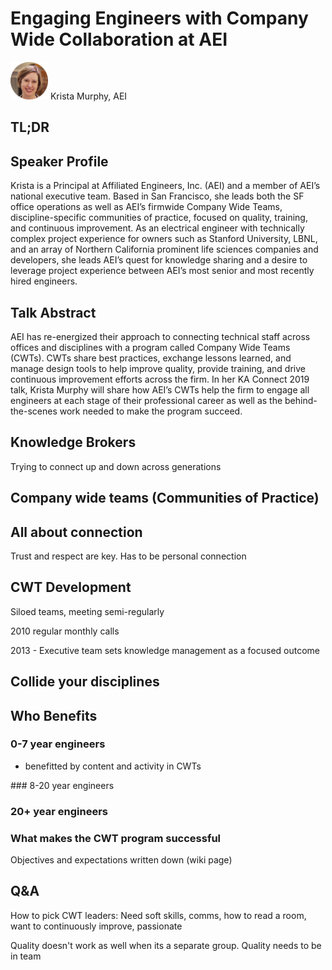 # Engaging Engineers with Company Wide Collaboration at AEI

<img src="../media/SpeakerHeadshot_09KristaMurphy.png" width="60px">  
Krista Murphy, AEI

## TL;DR

## Speaker Profile
Krista is a Principal at Affiliated Engineers, Inc. (AEI) and a member of AEI’s national executive team.  Based in San Francisco, she leads both the SF office operations as well as AEI’s firmwide Company Wide Teams, discipline-specific communities of practice, focused on quality, training, and continuous improvement.  As an electrical engineer with technically complex project experience for owners such as Stanford University, LBNL, and an array of Northern California prominent life sciences companies and developers, she leads AEI’s quest for knowledge sharing and a desire to leverage project experience between AEI’s most senior and most recently hired engineers.

## Talk Abstract
AEI has re-energized their approach to connecting technical staff across offices and disciplines with a program called Company Wide Teams (CWTs). CWTs share best practices, exchange lessons learned, and manage design tools to help improve quality, provide training, and drive continuous improvement efforts across the firm. In her KA Connect 2019 talk, Krista Murphy will share how AEI’s CWTs help the firm to engage all engineers at each stage of their professional career as well as the behind-the-scenes work needed to make the program succeed.


## Knowledge Brokers
Trying to connect up and down across generations

## Company wide teams (Communities of Practice)


## All about connection
Trust and respect are key. Has to be personal connection

## CWT Development
Siloed teams, meeting semi-regularly

2010 regular monthly calls

2013 - Executive team sets knowledge management as a focused outcome

## Collide your disciplines

## Who Benefits
### 0-7 year engineers 
- benefitted by content and activity in CWTs

### 8-20 year engineers

### 20+ year engineers

### What makes the CWT program successful
Objectives and expectations written down (wiki page)

## Q&A
How to pick CWT leaders:
Need soft skills, comms, how to read a room, want to continuously improve, passionate

Quality doesn't work as well when its a separate group. Quality needs to be in team

